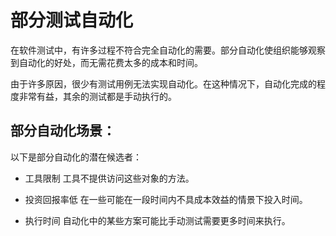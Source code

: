 # 部分测试自动化

在软件测试中，有许多过程不符合完全自动化的需要。部分自动化使组织能够观察到自动化的好处，而无需花费太多的成本和时间。

由于许多原因，很少有测试用例无法实现自动化。在这种情况下，自动化完成的程度非常有益，其余的测试都是手动执行的。

## 部分自动化场景：

以下是部分自动化的潜在候选者：

* 工具限制
  工具不提供访问这些对象的方法。

* 投资回报率低
  在一些可能在一段时间内不具成本效益的情景下投入时间。

* 执行时间
  自动化中的某些方案可能比手动测试需要更多时间来执行。
